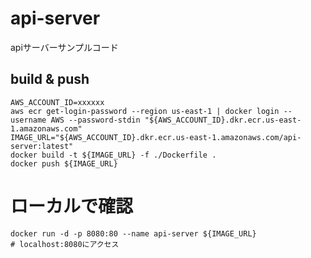 # api-server

apiサーバーサンプルコード

## build & push
```
AWS_ACCOUNT_ID=xxxxxx
aws ecr get-login-password --region us-east-1 | docker login --username AWS --password-stdin "${AWS_ACCOUNT_ID}.dkr.ecr.us-east-1.amazonaws.com"
IMAGE_URL="${AWS_ACCOUNT_ID}.dkr.ecr.us-east-1.amazonaws.com/api-server:latest"
docker build -t ${IMAGE_URL} -f ./Dockerfile .
docker push ${IMAGE_URL}
```
# ローカルで確認
```
docker run -d -p 8080:80 --name api-server ${IMAGE_URL}
# localhost:8080にアクセス
```

